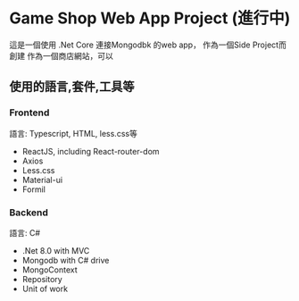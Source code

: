 # Game Shop Web App Project (進行中)
這是一個使用 .Net Core 連接Mongodbk 的web app， 作為一個Side Project而創建
作為一個商店網站，可以
## 使用的語言,套件,工具等
### Frontend
語言: Typescript, HTML, less.css等
* ReactJS, including React-router-dom
* Axios
* Less.css
* Material-ui
* Formil

### Backend
語言: C#
* .Net 8.0 with MVC
* Mongodb with C# drive
* MongoContext
* Repository
* Unit of work

